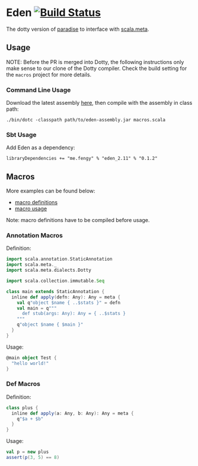 # Eden [![Build Status](https://travis-ci.org/liufengyun/eden.svg?branch=master)](https://travis-ci.org/liufengyun/eden)

The dotty version of [paradise](https://github.com/scalameta/paradise) to interface with [scala.meta](https://github.com/scalameta/scalameta).

## Usage

NOTE: Before the PR is merged into Dotty, the following instructions only make sense to our clone of the Dotty compiler. Check the build setting for the `macros` project for more details.

### Command Line Usage

Download the latest assembly [here](https://oss.sonatype.org/content/repositories/releases/me/fengy/eden_2.11/0.1.2/eden_2.11-0.1.2-assembly.jar), then compile with the assembly in class path:

    ./bin/dotc -classpath path/to/eden-assembly.jar macros.scala

### Sbt Usage

Add Eden as a dependency:

    libraryDependencies += "me.fengy" % "eden_2.11" % "0.1.2"

## Macros

More examples can be found below:

- [macro definitions](macros/src/main/scala/Annotations.scala)
- [macro usage](macros/src/test/scala/MacrosTest.scala)

Note: macro definitions have to be compiled before usage.

### Annotation Macros

Definition:

```Scala
import scala.annotation.StaticAnnotation
import scala.meta._
import scala.meta.dialects.Dotty

import scala.collection.immutable.Seq

class main extends StaticAnnotation {
  inline def apply(defn: Any): Any = meta {
    val q"object $name { ..$stats }" = defn
    val main = q"""
      def stub(args: Any): Any = { ..$stats }
    """
    q"object $name { $main }"
  }
}
```

Usage:

```Scala
@main object Test {
  "hello world!"
}
```

### Def Macros

Definition:

```Scala
class plus {
  inline def apply(a: Any, b: Any): Any = meta {
    q"$a + $b"
  }
}
```

Usage:

```Scala
val p = new plus
assert(p(3, 5) == 8)
```
